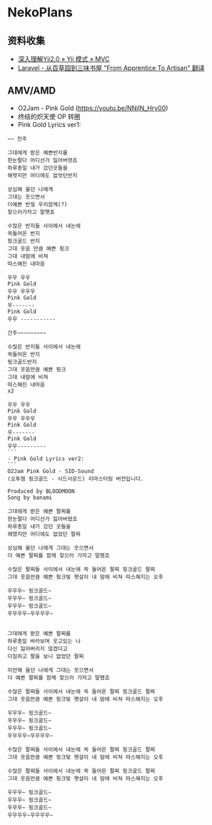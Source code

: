 # NekoPlans
## 资料收集
- [深入理解Yii2.0 » Yii 模式 » MVC](http://www.digpage.com/mvc.html)
- [Laravel - 从百草园到三味书屋 "From Apprentice To Artisan" 翻译](http://my.oschina.net/zgldh/blog/389246)

## AMV/AMD
- O2Jam - Pink Gold (https://youtu.be/NNjlN_Hry00)
- 终结的炽天使 OP 转圈
- Pink Gold Lyrics ver1:
~~~
~~ 전주

그대에게 받은 예쁜반지를
한눈팔다 어디선가 잃어버렷죠
하루종일 내가 갔던곳들을
해맷지만 어디에도 없엇던반지

상심해 울던 나에게
그대는 웃으면서
더예쁜 반질 우리함께(?)
찾으러가자고 말햇죠

수많은 반지들 사이에서 내눈에
쏙들어온 반지
핑크골드 반지
그대 웃음 만큼 예쁜 핑크
그대 내맘에 비쳐
따스해진 내마음

우우 우우
Pink Gold
우우 우우우
Pink Gold
우-------
Pink Gold
우우 -----------

간주~~~~~~~~~

수많은 반지들 사이에서 내눈에
쏙들어온 반지
핑크골드반지
그대 웃음만큼 예쁜 핑크
그대 내맘에 비쳐
따스해진 내마음
x2 

우우 우우
Pink Gold
우우 우우우
Pink Gold
우-------
Pink Gold
우우---------
```
- Pink Gold Lyrics ver2:
```
O2Jam Pink Gold - SID-Sound
(오투잼 핑크골드 - 시드사운드) 리마스터링 버전입니다.

Produced by BLOODMOON
Song by banami

그대에게 받은 예쁜 팔찌를
한눈팔다 어디선가 잃어버렸죠
하루종일 내가 갔던 곳들을
헤맸지만 어디에도 없었던 팔찌

상심해 울던 나에게 그대는 웃으면서
더 예쁜 팔찌를 함께 찾으러 가자고 말했죠

수많은 팔찌들 사이에서 내눈에 쏙 들어온 팔찌 핑크골드 팔찌 
그대 웃음만큼 예쁜 핑크빛 햇살이 내 맘에 비쳐 따스해지는 오후

우우우~ 핑크골드~
우우우~ 핑크골드~
우우우~ 핑크골드~
우우우우~우우우우~


그대에게 받은 예쁜 팔찌를
하루종일 바라보며 웃고있는 나
다신 잃어버리지 않겠다고
다짐하고 팔을 보니 없었던 팔찌

미안해 울던 나에게 그대는 웃으면서
더 예쁜 팔찌를 함께 찾으러 가자고 말했죠

수많은 팔찌들 사이에서 내눈에 쏙 들어온 팔찌 핑크골드 팔찌 
그대 웃음만큼 예쁜 핑크빛 햇살이 내 맘에 비쳐 따스해지는 오후

우우우~ 핑크골드~
우우우~ 핑크골드~
우우우~ 핑크골드~
우우우우~우우우우~

수많은 팔찌들 사이에서 내눈에 쏙 들어온 팔찌 핑크골드 팔찌 
그대 웃음만큼 예쁜 핑크빛 햇살이 내 맘에 비쳐 따스해지는 오후

수많은 팔찌들 사이에서 내눈에 쏙 들어온 팔찌 핑크골드 팔찌 
그대 웃음만큼 예쁜 핑크빛 햇살이 내 맘에 비쳐 따스해지는 오후

우우우~ 핑크골드~
우우우~ 핑크골드~
우우우~ 핑크골드~
우우우우~우우우우~
~~~

